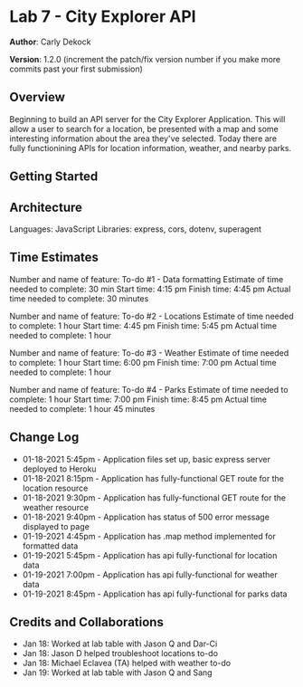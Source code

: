 # Lab 7 - City Explorer API

**Author**: Carly Dekock

**Version**: 1.2.0 (increment the patch/fix version number if you make more commits past your first submission)

## Overview

Beginning to build an API server for the City Explorer Application. This will allow a user to search for a location, be presented with a map and some interesting information about the area they've selected. Today there are fully functionining APIs for location information, weather, and nearby parks.

## Getting Started
<!-- What are the steps that a user must take in order to build this app on their own machine and get it running? -->

## Architecture

Languages: JavaScript
Libraries: express, cors, dotenv, superagent

## Time Estimates

Number and name of feature: To-do #1 - Data formatting
Estimate of time needed to complete: 30 min
Start time: 4:15 pm
Finish time: 4:45 pm
Actual time needed to complete: 30 minutes

Number and name of feature: To-do #2 - Locations
Estimate of time needed to complete: 1 hour
Start time: 4:45 pm
Finish time: 5:45 pm
Actual time needed to complete: 1 hour

Number and name of feature: To-do #3 - Weather
Estimate of time needed to complete: 1 hour
Start time: 6:00 pm
Finish time: 7:00 pm
Actual time needed to complete: 1 hour

Number and name of feature: To-do #4 - Parks
Estimate of time needed to complete: 1 hour
Start time: 7:00 pm
Finish time: 8:45 pm
Actual time needed to complete: 1 hour 45 minutes

## Change Log

- 01-18-2021 5:45pm - Application files set up, basic express server deployed to Heroku
- 01-18-2021 8:15pm - Application has fully-functional GET route for the location resource
- 01-18-2021 9:30pm - Application has fully-functional GET route for the weather resource
- 01-18-2021 9:40pm - Application has status of 500 error message displayed to page
- 01-19-2021 4:45pm - Application has .map method implemented for formatted data
- 01-19-2021 5:45pm - Application has api fully-functional for location data
- 01-19-2021 7:00pm - Application has api fully-functional for weather data
- 01-19-2021 8:45pm - Application has api fully-functional for parks data

## Credits and Collaborations

- Jan 18: Worked at lab table with Jason Q and Dar-Ci
- Jan 18: Jason D helped troubleshoot locations to-do
- Jan 18: Michael Eclavea (TA) helped with weather to-do
- Jan 19: Worked at lab table with Jason Q and Sang
